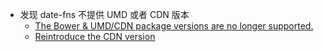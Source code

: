 - 发现 date-fns 不提供 UMD 或者 CDN 版本
	- [The Bower & UMD/CDN package versions are no longer supported.](https://github.com/date-fns/date-fns/blob/main/docs/upgradeGuide.md?plain=1#:~:text=UMD/CDN-,The%20Bower%20%26%20UMD/CDN%20package%20versions%20are%20no%20longer%20supported.,-%23%23%23)
	- [Reintroduce the CDN version](https://github.com/date-fns/date-fns/issues/1780)